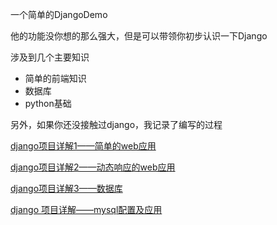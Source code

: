 一个简单的DjangoDemo

他的功能没你想的那么强大，但是可以带领你初步认识一下Django

涉及到几个主要知识

- 简单的前端知识
- 数据库
- python基础

另外，如果你还没接触过django，我记录了编写的过程

[django项目详解1——简单的web应用](http://blog.csdn.net/lftaoyuan/article/details/79014251)

[django项目详解2——动态响应的web应用](http://blog.csdn.net/lftaoyuan/article/details/79014203)

[django项目详解3——数据库](http://blog.csdn.net/lftaoyuan/article/details/79014162)

[django 项目详解——mysql配置及应用](http://blog.csdn.net/lftaoyuan/article/details/79014082)